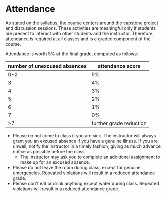 # Attendance

As stated on the syllabus, the course centers around the capstone
project and discussion sessions. These activities are meaningful only
if students are present to interact with other students and the
instructor. Therefore, attendance is required at all classes and is a
graded component of the course.

Attendance is worth 5% of the final grade, computed as follows:

| number of unexcused absences | attendance score        |
|------------------------------|-------------------------|
| 0-2                          | 5%                       |
| 3                            | 4%                       |
| 4                            | 3%                       |
| 5                            | 2%                       |
| 6                            | 1%                       |
| 7                            | 0%                       |
| >7                           | further grade reduction |


* Please do not come to class if you are sick. The instructor will
  always grant you an excused absence if you have a genuine
  illness. If you are unwell, notify the instructor in a timely
  fashion, giving as much advance notice as possible before the class.
  - The instructor may ask you to complete an additional assignment to
    make up for an excused absence.
* Please do not leave the room during class, except for genuine
  emergencies. Repeated violations will result in a reduced attendance
  grade.
* Please don't eat or drink anything except water during
  class. Repeated violations will result in a reduced attendance
  grade.
